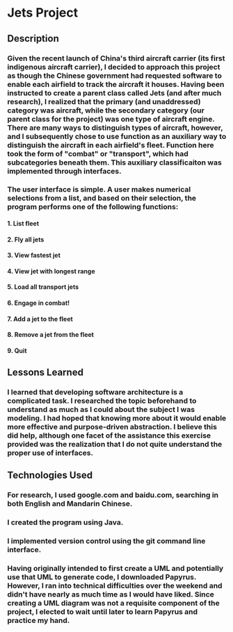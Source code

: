 # Jets Project

## Description
### Given the recent launch of China's third aircraft carrier (its first indigenous aircraft carrier), I decided to approach this project as though the Chinese government had requested software to enable each airfield to track the aircraft it houses. Having been instructed to create a parent class called Jets (and after much research), I realized that the primary (and unaddressed) category was aircraft, while the secondary category (our parent class for the project) was one type of aircraft engine. There are many ways to distinguish types of aircraft, however, and I subsequently chose to use function as an auxiliary way to distinguish the aircraft in each airfield's fleet. Function here took the form of "combat" or "transport", which had subcategories beneath them. This auxiliary classificaiton was implemented through interfaces.
### The user interface is simple. A user makes numerical selections from a list, and based on their selection, the program performs one of the following functions:
#### 1. List fleet
#### 2. Fly all jets
#### 3. View fastest jet
#### 4. View jet with longest range
#### 5. Load all transport jets
#### 6. Engage in combat!
#### 7. Add a jet to the fleet
#### 8. Remove a jet from the fleet
#### 9. Quit

## Lessons Learned
### I learned that developing software architecture is a complicated task. I researched the topic beforehand to understand as much as I could about the subject I was modeling. I had hoped that knowing more about it would enable more effective and purpose-driven abstraction. I believe this did help, although one facet of the assistance this exercise provided was the realization that I do not quite understand the proper use of interfaces.

## Technologies Used
### For research, I used google.com and baidu.com, searching in both English and Mandarin Chinese.
### I created the program using Java.
### I implemented version control using the git command line interface.
### Having originally intended to first create a UML and potentially use that UML to generate code, I downloaded Papyrus. However, I ran into technical difficulties over the weekend and didn't have nearly as much time as I would have liked. Since creating a UML diagram was not a requisite component of the project, I elected to wait until later to learn Papyrus and practice my hand.